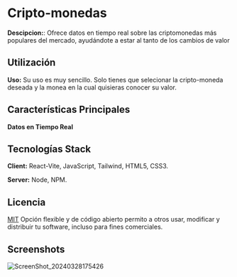 # Cripto-monedas
**Descipcion:**: Ofrece datos en tiempo real sobre las criptomonedas más populares del mercado, ayudándote a estar al tanto de los cambios de valor

## Utilización

**Uso:** Su uso es muy sencillo. Solo tienes que selecionar la cripto-moneda deseada y la monea en la cual quisieras conocer su valor.

## Características Principales
**Datos en Tiempo Real**
## Tecnologías Stack

**Client:** React-Vite, JavaScript, Tailwind, HTML5, CSS3.

**Server:** Node, NPM.
## Licencia

[MIT](https://choosealicense.com/licenses/mit/) Opción flexible y de código abierto permito a otros usar, modificar y distribuir tu software, incluso para fines comerciales.



## Screenshots
![ScreenShot_20240328175426](https://github.com/joosudev/CriptosMonedas/assets/47118243/971912ce-7218-4c23-8b79-ecb153dd0585)



